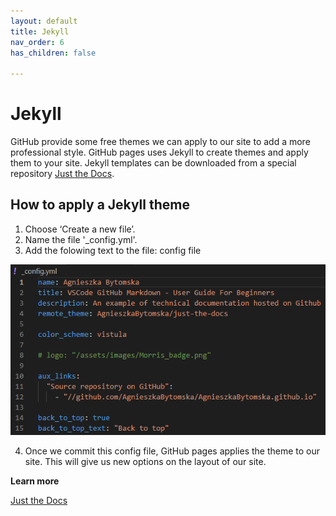 ```yaml
---
layout: default
title: Jekyll
nav_order: 6
has_children: false

---
```



# Jekyll 

GitHub provide some free themes we can apply to our site to add a more professional style. GitHub pages uses Jekyll to create themes and apply them to your site. Jekyll templates can be downloaded from a special repository [Just the Docs](https://pmarsceill.github.io/just-the-docs/).
 
## How to apply a Jekyll theme

1. Choose ‘Create a new file’.
2. Name the file '_config.yml'.
3. Add the folowing text to the file: config file

![](../assets/images/config.png)


4. Once we commit this config file, GitHub pages applies the theme to our site. This will give us new options on the layout of our site.

**Learn more**

[Just the Docs](https://pmarsceill.github.io/just-the-docs/docs/customization/)




